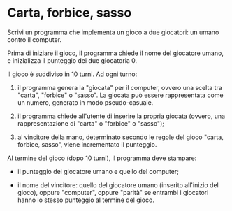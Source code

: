 # Carta, forbice, sasso

Scrivi un programma che implementa un gioco a due giocatori: un umano contro il computer. 

Prima di iniziare il gioco, il programma chiede il nome del giocatore umano, e inizializza il punteggio dei due giocatoria 0.

Il gioco è suddiviso in 10 turni. Ad ogni turno: 

1. il programma genera la "giocata" per il computer, ovvero una scelta tra "carta", "forbice" o "sasso". La giocata può essere rappresentata come un numero, generato in modo pseudo-casuale.

2. il programma chiede all'utente di inserire la propria giocata (ovvero, una rappresentazione di "carta" o "forbice" o "sasso");

3. al vincitore della mano, determinato secondo le regole del gioco "carta, forbice, sasso", viene incrementato il punteggio.

Al termine del gioco (dopo 10 turni), il programma deve stampare:

- il punteggio del giocatore umano e quello del computer;

- il nome del vincitore: quello del giocatore umano (inserito all'inizio del gioco), oppure "computer", oppure "parità" se entrambi i giocatori hanno lo stesso punteggio al termine del gioco.
